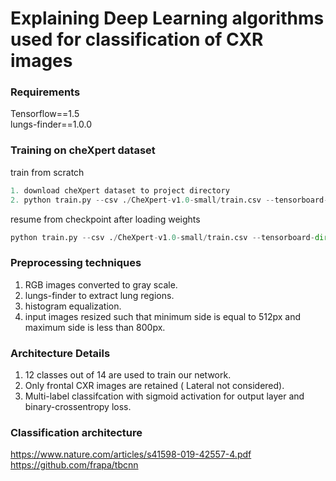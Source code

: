 # Explaining Deep Learning algorithms used for classification of CXR images

### Requirements
Tensorflow==1.5<br/>
lungs-finder==1.0.0

###  Training on cheXpert  dataset

train from scratch
```python
1. download cheXpert dataset to project directory
2. python train.py --csv ./CheXpert-v1.0-small/train.csv --tensorboard-dir ./logs --checkpoint-dir ./snapshots --gpu 1
``` 
resume from checkpoint after loading weights
```python
python train.py --csv ./CheXpert-v1.0-small/train.csv --tensorboard-dir ./logs --checkpoint-dir ./checkpoints --load-weights ./checkpoints/model_3.hd5 --gpu 1
```
###  Preprocessing techniques
1. RGB images converted to gray scale.
2. lungs-finder to extract lung regions.
3. histogram equalization.
4. input images resized such that minimum side is equal to 512px and maximum side is less than 800px.

###  Architecture Details
1.	 12 classes out of 14 are used to train our network. 
2.	Only frontal CXR images are retained ( Lateral not considered).
3. Multi-label classifcation with sigmoid activation for output layer and binary-crossentropy loss.

###  Classification architecture 

 https://www.nature.com/articles/s41598-019-42557-4.pdf<br/>
 https://github.com/frapa/tbcnn
